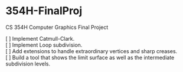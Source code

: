 # 354H-FinalProj
CS 354H Computer Graphics Final Project

[ ] Implement Catmull-Clark.\
[ ] Implement Loop subdivision.\
[ ] Add extensions to handle extraordinary vertices and sharp creases.\
[ ] Build a tool that shows the limit surface as well as the intermediate subdivision levels.
